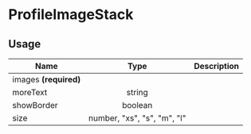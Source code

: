 <!-- 
This is an auto-generated markdown. 
You can change it in "src/molecules/ProfileImageStack.tsx" and run build:docs to update this file.
-->
# ProfileImageStack

## Usage
| Name        | Type           | Description  |
| ----------- |:--------------:| ------------:|
|images **(required)**||
|moreText|string|
|showBorder|boolean|
|size|number, "xs", "s", "m", "l"|
